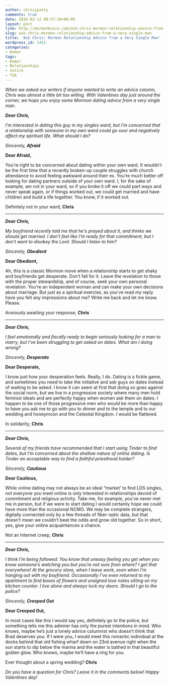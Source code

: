 ```yaml
---
author: chrisjpatty
comments: true
date: 2016-02-12 09:57:39+00:00
layout: post
link: http://mormonbuzzz.com/ask-chris-mormon-relationship-advice-from-a-very-single-man/
slug: ask-chris-mormon-relationship-advice-from-a-very-single-man
title: 'Ask Chris: Mormon Relationship Advice from a Very Single Man'
wordpress_id: 1451
categories:
- Humor
tags:
- Humor
- Relationships
- Satire
- YSA
---
```


_When we asked our writers if anyone wanted to write an advice column, Chris was almost a little bit too willing. With Valentines day just around the corner, we hope you enjoy some Mormon dating advice from a very single man._



**_Dear Chris,_**

_I’m interested in dating this guy in my singles ward, but I’m concerned that a relationship with someone in my own ward could go sour and negatively affect my spiritual life. What should I do?_

_Sincerely,_
**_Afraid_**






**Dear Afraid,**

You’re right to be concerned about dating within your own ward. It wouldn’t be the first time that a recently broken-up couple struggles with church attendance to avoid feeling awkward around their ex. You’re much better off looking for dating partners outside of your own ward. I, for the sake of example, am not in your ward, so if you broke it off we could part ways and never speak again, or if things worked out, we could get married and have children and build a life together. You know, if it worked out. 

Definitely not in your ward,
**Chris**






* * *






**_Dear Chris,_**

_My boyfriend recently told me that he's prayed about it, and thinks we should get married. I don’t feel like I’m ready for that commitment, but I don’t want to disobey the Lord. Should I listen to him?_

_Sincerely,_
**_Obedient_**






**Dear Obedient,**

Ah, this is a classic Mormon move when a relationship starts to get shaky and boyfriends get desperate. Don’t fall for it. Leave the revelation to those with the proper stewardship, and of course, seek your own personal revelation. You’re an independent woman and can make your own decisions about marriage. But just as a spiritual exercise, as you’ve read my reply have you felt any impressions about me? Write me back and let me know. Please.

Anxiously awaiting your response,
**Chris**






* * *






**_Dear Chris,_**

_I feel emotionally and fiscally ready to begin seriously looking for a man to marry, but I’ve been struggling to get asked on dates. What am I doing wrong?_

_Sincerely,_
**_Desperate_**






**Dear Desperate,**

I know just how your desperation feels. Really, I do. Dating is a fickle game, and sometimes you need to take the initiative and ask guys on dates instead of waiting to be asked. I know it can seem at first that doing so goes against the social norm, but we live in a progressive society where many men hold feminist ideals and are perfectly happy when women ask them on dates. I happen to be one of those progressive men who would be more than happy to have you ask me to go with you to dinner and to the temple and to our wedding and honeymoon and the Celestial Kingdom. I would be flattered.

In solidarity,
**Chris**






* * *






**_Dear Chris,_**

_Several of my friends have recommended that I start using Tinder to find dates, but I’m concerned about the shallow nature of online dating. Is Tinder an acceptable way to find a faithful priesthood holder?_

_Sincerely,_
**_Cautious_**






**Dear Cautious,**

While online dating may not always be an ideal “market’ to find LDS singles, not everyone you meet online is only interested in relationships devoid of commitment and religious activity. Take me, for example, you’ve never met me in person, but if we were to start dating I would certainly hope we could have more than the occasional NCMO. We may be complete strangers, digitally connected only by a few threads of fiber-optic data, but that doesn’t mean we couldn’t beat the odds and grow old together. So in short, yes, give your online acquaintances a chance.

Not an Internet creep,
**Chris**






* * *






**_Dear Chris,_**

_I think I’m being followed. You know that uneasy feeling you get when you know someone’s watching you but you’re not sure from where? I get that everywhere! At the grocery store, when I leave work, even when I’m hanging out with my boyfriend. Occasionally I’ve even returned to my apartment to find boxes of flowers and unsigned love notes sitting on my kitchen counter. I live alone and always lock my doors. Should I go to the police?_

_Sincerely,_
**_Creeped Out_**






**Dear Creeped Out,**

In most cases like this I would say yes, definitely go to the police, but something tells me this admirer has only the purest intentions in mind. Who knows, maybe he’s just a lonely advice columnist who doesn’t think that Brad deserves you. If I were you, I would meet this romantic individual at the docks behind that old fishing wharf down on 23rd avenue right when the sun starts to dip below the marina and the water is bathed in that beautiful golden glow. Who knows, maybe he’ll have a ring for you.

Ever thought about a spring wedding?
**Chris**



  



_Do you have a question for Chris? Leave it in the comments below! Happy Valentines day!_
